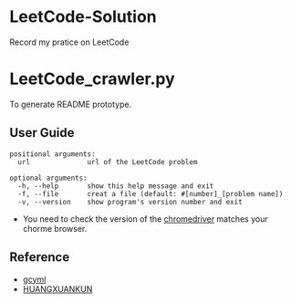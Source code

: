 # LeetCode-Solution
Record my pratice on LeetCode


# LeetCode_crawler.py
To generate README prototype.
## User Guide
```
positional arguments:
  url              url of the LeetCode problem

optional arguments:
  -h, --help       show this help message and exit
  -f, --file       creat a file (default: #[number]_[problem name])
  -v, --version    show program's version number and exit
```
* You need to check the version of the [chromedriver](https://chromedriver.chromium.org/downloads) matches your chorme browser.


## Reference
* [gcyml](https://github.com/gcyml/leetcode-crawler)
* [HUANGXUANKUN](https://github.com/HUANGXUANKUN/leetcode-summary-generator)
